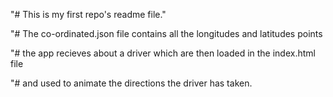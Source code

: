 "# This is my first repo's readme file." 

"# The co-ordinated.json file contains all the longitudes and latitudes points

"# the app recieves about a driver which are then loaded in the index.html file

"# and used to animate the directions the driver has taken.
